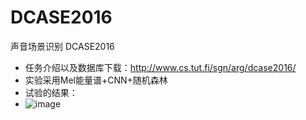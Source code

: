 # DCASE2016
声音场景识别
DCASE2016
- 任务介绍以及数据库下载：http://www.cs.tut.fi/sgn/arg/dcase2016/
- 实验采用Mel能量谱+CNN+随机森林
- 试验的结果：
- ![image]()
